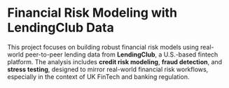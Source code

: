 # Financial Risk Modeling with LendingClub Data

This project focuses on building robust financial risk models using real-world peer-to-peer lending data from **LendingClub**, a U.S.-based fintech platform. The analysis includes **credit risk modeling**, **fraud detection**, and **stress testing**, designed to mirror real-world financial risk workflows, especially in the context of UK FinTech and banking regulation.
